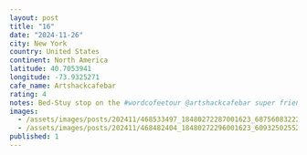 ```yaml
---
layout: post
title: "16"
date: "2024-11-26"
city: New York
country: United States
continent: North America
latitude: 40.7053941
longitude: -73.9325271
cafe_name: Artshackcafebar
rating: 4
notes: Bed-Stuy stop on the #wordcofeetour @artshackcafebar super friendly staff, with a neat ceramics store inside.
images:
  - /assets/images/posts/202411/468533497_18480272287001623_6875608322203139304_n_18121261276406158.jpg
  - /assets/images/posts/202411/468482404_18480272296001623_6093250255257187137_n_18049567007048888.jpg
published: 1
---
```

